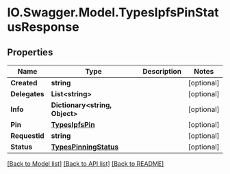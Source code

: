 # IO.Swagger.Model.TypesIpfsPinStatusResponse
## Properties

Name | Type | Description | Notes
------------ | ------------- | ------------- | -------------
**Created** | **string** |  | [optional] 
**Delegates** | **List&lt;string&gt;** |  | [optional] 
**Info** | **Dictionary&lt;string, Object&gt;** |  | [optional] 
**Pin** | [**TypesIpfsPin**](TypesIpfsPin.md) |  | [optional] 
**Requestid** | **string** |  | [optional] 
**Status** | [**TypesPinningStatus**](TypesPinningStatus.md) |  | [optional] 

[[Back to Model list]](../README.md#documentation-for-models) [[Back to API list]](../README.md#documentation-for-api-endpoints) [[Back to README]](../README.md)

